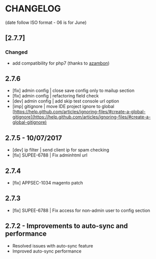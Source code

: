 CHANGELOG
=========
(date follow ISO format - 06 is for June)

## [2.7.7]

### Changed
- add compatibility for php7 (thanks to [azambon](https://github.com/azambon))

## 2.7.6
- [fix] admin config | close save config only to mailup section
- [fix] admin config | refactoring field check
- [dev] admin config | add skip test console url option
- [imp] gitignore | move IDE project ignore to global [https://help.github.com/articles/ignoring-files/#create-a-global-gitignore](https://help.github.com/articles/ignoring-files/#create-a-global-gitignore)

## 2.7.5 - 10/07/2017
- [dev] ip filter | send client ip for spam checking
- [fix] SUPEE-6788 | Fix adminhtml url

## 2.7.4
- [fix] APPSEC-1034 magento patch

## 2.7.3
- [fix] SUPEE-6788 | Fix access for non-admin user to config section

## 2.7.2 - Improvements to auto-sync and performance
* Resolved issues with auto-sync feature
* Improved auto-sync performance 